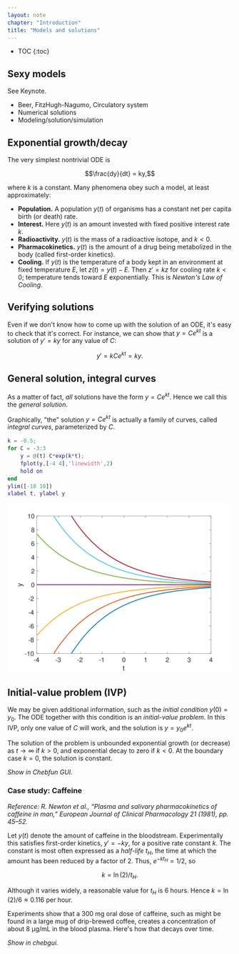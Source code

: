```yaml
---
layout: note
chapter: "Introduction"
title: "Models and solutions"
---
```

* TOC
{:toc}

## Sexy models

See Keynote.

* Beer, FitzHugh-Nagumo, Circulatory system
* Numerical solutions
* Modeling/solution/simulation 

## Exponential growth/decay

The very simplest nontrivial ODE is 

$$\frac{dy}{dt} = ky,$$

where $k$ is a constant. Many phenomena obey such a model, at least approximately:

* **Population.** A population $y(t)$ of organisms has a constant net per capita birth (or death) rate. 
* **Interest.** Here $y(t)$ is an amount invested with fixed positive interest rate $k$.
* **Radioactivity.** $y(t)$ is the mass of a radioactive isotope, and $k<0$. 
* **Pharmacokinetics.** $y(t)$ is the amount of a drug being metabolized in the body (called first-order kinetics).
* **Cooling.** If $y(t)$ is the temperature of a body kept in an environment at fixed temperature $E$, let $z(t)=y(t)-E$. Then $z'=kz$ for cooling rate $k<0$; temperature tends toward $E$ exponentially. This is *Newton's Law of Cooling*. 

## Verifying solutions

Even if we don't know how to come up with the solution of an ODE, it's easy to check that it's correct. For instance, we can show that $y=Ce^{kt}$ is a solution of $y'=ky$ for any value of $C$:

$$y' = kCe^{kt}=ky.$$

## General solution, integral curves

As a matter of fact, *all* solutions have the form $y=Ce^{kt}$. Hence we call this the *general solution*. 

Graphically, "the" solution $y=Ce^{kt}$ is actually a family of curves, called *integral curves*, parameterized by $C$. 

```matlab
k = -0.5;
for C = -3:3
    y = @(t) C*exp(k*t);
    fplot(y,[-4 4],'linewidth',2)
    hold on
end
ylim([-10 10])
xlabel t, ylabel y
```

![integral curves](10-example1.svg)

## Initial-value problem (IVP)

We may be given additional information, such as the *initial condition* $y(0)=y_0$. The ODE together with this condition is an *initial-value problem*. In this IVP, only one value of $C$ will work, and the solution is $y=y_0e^{kt}$. 

The solution of the problem is unbounded exponential growth (or decrease) as $t\to\infty$ if $k>0$, and exponential decay to zero if $k<0$. At the boundary case $k=0$, the solution is constant. 


*Show in Chebfun GUI.*

### Case study: Caffeine

*Reference: R. Newton et al., “Plasma and salivary pharmacokinetics of caffeine in man,” European Journal of Clinical Pharmacology 21 (1981), pp. 45–52.*

Let $y(t)$ denote the amount of caffeine in the bloodstream. Experimentally this satisfies first-order kinetics, $y'=-ky$, for a positive rate constant $k$. The constant is most often expressed as a *half-life* $t_H$, the time at which the amount has been reduced by a factor of 2. Thus, $e^{-kt_H}=1/2$, so

$$k=\ln(2)/t_H.$$

Although it varies widely, a reasonable value for $t_H$ is 6 hours. Hence $k=\ln(2)/6\approx 0.116$ per hour.

Experiments show that a 300 mg oral dose of caffeine, such as might be found in a large mug of drip-brewed coffee, creates a concentration of about 8 μg/mL in the blood plasma. Here's how that decays over time.

*Show in chebgui.* 


